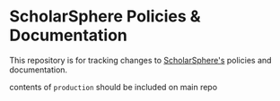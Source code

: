 # ScholarSphere Policies &amp; Documentation

This repository is for tracking changes to [ScholarSphere's](https://scholarsphere.psu.edu/) policies and documentation.

contents of `production` should be included on main repo